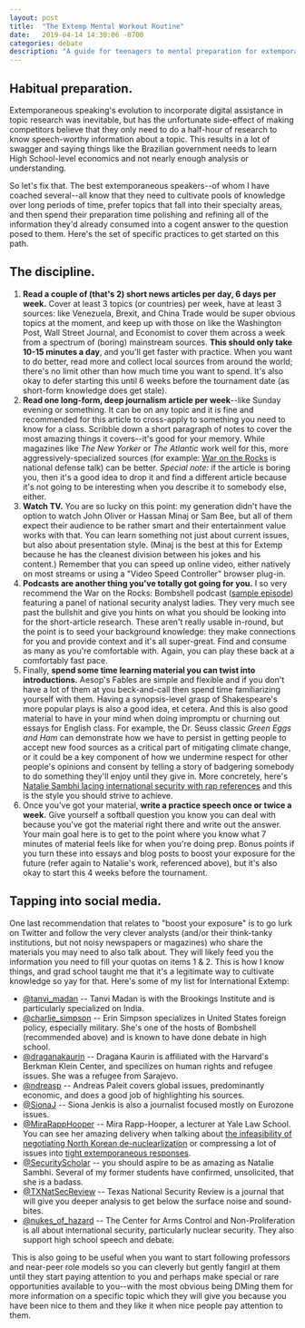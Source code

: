 ```yaml
---
layout: post
title:  "The Extemp Mental Workout Routine"
date:   2019-04-14 14:30:06 -0700
categories: debate
description: "A guide for teenagers to mental preparation for extemporaneous speaking."
---
```


<h2>Habitual preparation.</h2>
Extemporaneous speaking's evolution to incorporate digital assistance in topic research was
inevitable, but has the unfortunate side-effect of making competitors believe that they only
need to do a half-hour of research to know speech-worthy information about a topic. This
results in a lot of swagger and saying things like the Brazilian government needs to learn
High School-level economics and not nearly enough analysis or understanding.

So let's fix that. The best extemporaneous speakers--of whom I have coached several--all
know that they need to cultivate pools of knowledge over long periods of time, prefer topics
that fall into their specialty areas, and then spend their preparation time polishing and
refining all of the information they'd already consumed into a cogent answer to the question
posed to them. Here's the set of specific practices to get started on this path.

<h2>The discipline.</h2>
<ol>
<li><strong>Read a couple of (that's 2) short news articles per day, 6 days per week.</strong> 
Cover at least 3 topics (or countries) per week, have at least 3 sources: like Venezuela, Brexit, 
and China Trade would be super obvious topics at the moment, and keep up with those on like the 
Washington Post, Wall Street Journal, and Economist to cover them across a week from a spectrum 
of (boring) mainstream sources. <strong>This should only take 10-15 minutes a day</strong>, and 
you'll get faster with practice. When you want to do better, read more and collect local sources 
from around the world; there's no limit other than how much time you want to spend. It's also okay 
to defer starting this until 6 weeks before the tournament date (as short-form knowledge does get 
stale).</li>
<li><strong>Read one long-form, deep journalism article per week</strong>--like Sunday evening or 
something. It can be on any topic and it is fine and recommended for this article to cross-apply 
to something you need to know for a class. Scribble down a short paragraph of notes to cover the 
most amazing things it covers--it's good for your memory. While magazines like <em>The New Yorker</em> 
or <em>The Atlantic</em> work well for this, more aggressively-specialized sources (for example: 
<a href="https://warontherocks.com/">War on the Rocks</a> is national defense talk) can be better. 
<em>Special note:</em> if the article is boring you, then it's a good idea to drop it and find a 
different article because it's not going to be interesting when you describe it to somebody else, 
either.</li>
<li><strong>Watch TV.</strong> You are so lucky on this point: my generation didn't have the option to watch John Oliver or Hassan Minaj or Sam Bee, but all of them expect their audience to be rather smart and their entertainment value works with that. You can learn something not just about current issues, but also about presentation style. (Minaj is the best at this for Extemp because he has the cleanest division between his jokes and his content.) Remember that you can speed up online video, either natively on most streams or using a "Video Speed Controller" browser plug-in.</li>
<li><strong>Podcasts are another thing you've totally got going for you.</strong> I so very recommend the War on the Rocks: Bombshell podcast (<a href="https://warontherocks.com/2019/03/bombshell-think-instead-about-having-a-great-life/">sample episode</a>) featuring a panel of national security analyst ladies. They very much see past the bullshit and give you hints on what you should be looking into for the short-article research. These aren't really usable in-round, but the point is to seed your background knowledge: they make connections for you and provide context and it's all super-great. Find and consume as many as you're comfortable with. Again, you can play these back at a comfortably fast pace.</li>
<li>Finally, <strong>spend some time learning material you can twist into introductions.</strong> Aesop's Fables are simple and flexible and if you don't have a lot of them at you beck-and-call then spend time familiarizing yourself with them. Having a synopsis-level grasp of Shakespeare's more popular plays is also a good idea, et cetera. And this is also good material to have in your mind when doing impromptu or churning out essays for English class. For example, the Dr. Seuss classic <em>Green Eggs and Ham</em> can demonstrate how we have to persist in getting people to accept new food sources as a critical part of mitigating climate change, or it could be a key component of how we undermine respect for other people's opinions and consent by telling a story of badgering somebody to do something they'll enjoy until they give in. More concretely, here's <a href="http://www.lowyinterpreter.org/the-interpreter/keeping-it-real-australias-outlook-indonesia">Natalie Sambhi lacing international security with rap references</a> and this is the style you should strive to achieve.</li>
<li>Once you've got your material, <strong>write a practice speech once or twice a week.</strong> Give yourself a softball question you know you can deal with because you've got the material right there and write out the answer. Your main goal here is to get to the point where you know what 7 minutes of material feels like for when you're doing prep. Bonus points if you turn these into essays and blog posts to boost your exposure for the future (refer again to Natalie's work, referenced above), but it's also okay to start this 4 weeks before the tournament.</li>
</ol>

<h2>Tapping into social media.</h2>
One last recommendation that relates to "boost your exposure" is to go lurk on Twitter and follow the very clever analysts (and/or their think-tanky institutions, but not noisy newspapers or magazines) who share the materials you may need to also talk about. They will likely feed you the information you need to fill your quotas on items 1 & 2. This is how I know things, and grad school taught me that it's a legitimate way to cultivate knowledge so yay for that. Here's some of my list for International Extemp:
<ul>
<li><a href="https://twitter.com/tanvi_madan">@tanvi_madan</a> -- Tanvi Madan is with the Brookings Institute and is
particularly specialized on India.</li>
<li><a href="https://twitter.com/charlie_simpson">@charlie_simpson</a> -- Erin Simpson specializes in United States
foreign policy, especially military. She's one of the hosts of Bombshell (recommended above) and is known to have
done debate in high school.</li>
<li><a href="https://twitter.com/draganakaurin">@draganakaurin</a> -- Dragana Kaurin is affiliated with the Harvard's Berkman
Klein Center, and specilizes on human rights and refugee issues. She was a refugee from Sarajevo.</li>
<li><a href="https://twitter.com/ndreasp">@ndreasp</a> -- Andreas Paleit covers global issues, predominantly economic,
and does a good job of highlighting his sources.</li>
<li><a href="https://twitter.com/SionaJ">@SionaJ</a> -- Siona Jenkis is also a journalist focused mostly on Eurozone issues.</li>
<li><a href="https://twitter.com/MiraRappHooper">@MiraRappHooper</a> -- Mira Rapp-Hooper, a lecturer at Yale Law School. You can see her amazing delivery when talking
about <a href="https://www.intelligencesquaredus.org/debates/negotiations-can-denuclearize-north-korea">the infeasibility 
of negotiating North Korean de-nuclearlization</a> or compressing a lot of issues into 
<a href="https://vimeo.com/242629488">tight extemporaneous responses</a>.</li>
<li><a href="https://twitter.com/SecurityScholar">@SecurityScholar</a> -- you should aspire to be as amazing as Natalie Sambhi.
Several of my former students have confirmed, unsolicited, that she is a badass.</li>
<li><a href="https://twitter.com/TXNatSecReview">@TXNatSecReview</a> -- Texas National Security Review is a journal that will
give you deeper analysis to get below the surface noise and sound-bites.</li>
<li><a href="https://twitter.com/nukes_of_hazard">@nukes_of_hazard</a> -- The Center for Arms Control and Non-Proliferation
is all about international security, particularly nuclear security. They also support high school speech and debate.</li>
</ul> ‏
This is also going to be useful when you want to start following professors and near-peer role models so you can cleverly but gently fangirl at them until they start paying attention to you and perhaps make special or rare opportunities available to you--with the most obvious being DMing them for more information on a specific topic which they will give you because you have been nice to them and they like it when nice people pay attention to them.